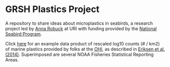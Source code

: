 # GRSH Plastics Project

A repository to share ideas about microplastics in seabirds, a research project led by [Anna Robuck](https://web.uri.edu/gso/meet/anna-r-robuck/) at URI with funding provided by the [National Seabird Program](https://www.fisheries.noaa.gov/national/bycatch/seabirds).

Click [here](https://jmhatch.github.io/GRSH-Plastics-Project/) for an example data product of rescaled log10 counts (# / km2) of marine plastics provided by folks at the [OHI](https://github.com/ohi-science), as described in [Eriksen et al. (2014)](https://journals.plos.org/plosone/article?id=10.1371/journal.pone.0111913). Superimposed are several NOAA Fisheries Statistical Reporting Areas. 
